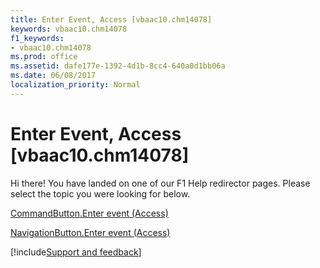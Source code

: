 ```yaml
---
title: Enter Event, Access [vbaac10.chm14078]
keywords: vbaac10.chm14078
f1_keywords:
- vbaac10.chm14078
ms.prod: office
ms.assetid: dafe177e-1392-4d1b-8cc4-640a0d1bb06a
ms.date: 06/08/2017
localization_priority: Normal
---
```



# Enter Event, Access [vbaac10.chm14078]

Hi there! You have landed on one of our F1 Help redirector pages. Please select the topic you were looking for below.

[CommandButton.Enter event (Access)](https://msdn.microsoft.com/library/cc60adbd-eb72-92c3-a562-08adbf0dcc99%28Office.15%29.aspx)

[NavigationButton.Enter event (Access)](https://msdn.microsoft.com/library/bd1599bb-d57e-d1cd-58d6-fef9650b9ab5%28Office.15%29.aspx)

[!include[Support and feedback](~/includes/feedback-boilerplate.md)]